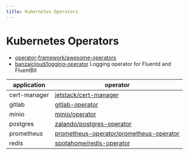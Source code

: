 ```yaml
---
title: Kubernetes Operators
---
```


# Kubernetes Operators

- [operator-framework/awesome-operators](https://github.com/operator-framework/awesome-operators)
- [banzaicloud/logging-operator](https://github.com/banzaicloud/logging-operator)
  Logging operator for Fluentd and FluentBit

| application  | operator                                                                                              |
| ------------ | ----------------------------------------------------------------------------------------------------- |
| cert-manager | [jetstack/cert-manager](https://github.com/jetstack/cert-manager)                                     |
| gitlab       | [gitlab-operator](https://gitlab.com/gitlab-org/charts/components/gitlab-operator/)                   |
| minio        | [minio/operator](https://github.com/minio/operator)                                                   |
| postgres     | [zalando/postgres-operator](https://github.com/zalando/postgres-operator)                             |
| prometheus   | [prometheus-operator/prometheus-operator](https://github.com/prometheus-operator/prometheus-operator) |
| redis        | [spotahome/redis-operator](https://github.com/spotahome/redis-operator)                               |
